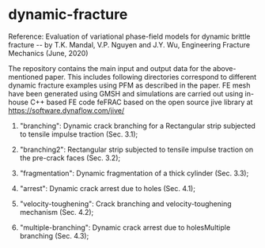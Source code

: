 # dynamic-fracture
Reference: Evaluation of variational phase-field models for dynamic brittle fracture
-- by T.K. Mandal, V.P. Nguyen and J.Y. Wu, Engineering Fracture Mechanics (June, 2020)

The repository contains the main input and output data for the above-mentioned paper. This includes following directories correspond to different dynamic fracture examples using PFM as described in the paper. FE mesh have been generated using GMSH and simulations are carried out using in-house C++ based FE code feFRAC based on the open source jive library at https://software.dynaflow.com/jive/

1. "branching": Dynamic crack branching for a Rectangular strip subjected to tensile impulse traction (Sec. 3.1);
2. "branching2": Rectangular strip subjected to tensile impulse traction on the pre-crack faces (Sec. 3.2);
3. "fragmentation": Dynamic fragmentation of a thick cylinder (Sec. 3.3);

4. "arrest": Dynamic crack arrest due to holes (Sec. 4.1);
5. "velocity-toughening": Crack branching and velocity-toughening mechanism (Sec. 4.2);
6. "multiple-branching": Dynamic crack arrest due to holesMultiple branching (Sec. 4.3);